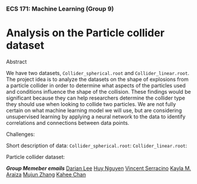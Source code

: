 ### ECS 171: Machine Learning (Group 9)

# Analysis on the Particle collider dataset

Abstract

We have two datasets, `Collider_spherical.root` and `Collider_linear.root`. The project idea is to analyze the datasets on the shape of explosions from a particle collider in order to determine what aspects of the particles used and conditions influence the shape of the collision. These findings would be significant because they can help researchers determine the collider type they should use when looking to collide two particles. We are not fully certain on what machine learning model we will use, but are considering unsupervised learning by applying a neural network to the data to identify correlations and connections between data points. 

Challenges:


Short description of data:
`Collider_spherical.root`:
`Collider_linear.root`: 

Particle collider dataset:


***Group Memeber emails*** 
[Darian Lee](deee@ucdavis.edu)
[Huy Nguyen](hxnguyen@ucdavis.edu)
[Vincent Serracino](vpserracino@ucdavis.edu)
[Kayla M. Araiza](kmaraiza@ucdavis.edu)
[Mujun Zhang](mjuzhang@ucdavis.edu)
[Kahee Chan](kahchan@ucdavis.edu)
